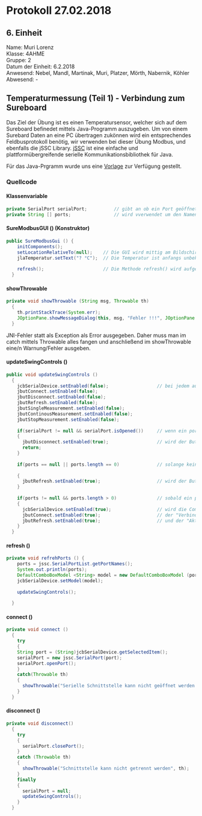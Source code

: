 # Protokoll 27.02.2018
## 6. Einheit

Name: Muri Lorenz <br>
Klasse: 4AHME <br>
Gruppe: 2 <br>
Datum der Einheit: 6.2.2018 <br>
Anwesend: Nebel, Mandl, Martinak, Muri, Platzer, Mörth, Nabernik, Köhler<br>
Abwesend: - <br>

## Temperaturmessung (Teil 1) - Verbindung zum Sureboard
Das Ziel der Übung ist es einen Temperatursensor, welcher sich auf dem Sureboard befinedet mittels Java-Programm auszugeben.
Um von einem Surebard Daten an eine PC übertragen zukönnen wird ein entsprechendes Feldbusprotokoll benötig, wir verwenden bei dieser Übung Modbus, und ebenfalls die jSSC Library. [jSSC](https://github.com/scream3r/java-simple-serial-connector) ist eine einfache und plattformübergreifende serielle Kommunikationsbibliothek für Java. 

Für das Java-Prgramm wurde uns eine [Vorlage](https://github.com/HTLMechatronics/m14-la1-sx/blob/murlom14/murlom14/sx-la1-25c2c67.tar.gz) zur Verfügung gestellt.

### Quellcode

#### Klassenvariable
```java
private SerialPort serialPort;          // gibt an ob ein Port geöffnet ist
private String [] ports;                // wird vverwendet um den Namen eines Ports zu "speichern"
```

#### SureModbusGUI () (Konstruktor)
```java
public SureModbusGui () {
    initComponents();
    setLocationRelativeTo(null);    // Die GUI wird mittig am Bildschirmm ausgegeben
    jlaTemperatur.setText("? °C");  // Die Temperatur ist anfangs unbekannt (noch nicht mit Sureboard verbunden) 
    
    refresh();                      // Die Methode refresh() wird aufgerufen
  }
```

#### showThrowable
```java
private void showThrowable (String msg, Throwable th)
  {
    th.printStackTrace(System.err);                                                         // gibt einen Fehler im Output aus
    JOptionPane.showMessageDialog(this, msg, "Fehler !!!", JOptionPane.ERROR_MESSAGE);      // Ausgabe eines Fehler (Pop-up-Fenster)
  }
```
JNI-Fehler statt als Exception als Error ausgegeben. Daher muss man im catch mittels Throwable alles fangen und anschließend im showThrowable eine/n Warnung/Fehler ausgeben.

#### updateSwingControls ()
```java
public void updateSwingControls ()
  {
    jcbSerialDevice.setEnabled(false);                  // bei jedem aufruf dieser Methode werden alle Buttons/Combobox zuerst deaktiviert
    jbutConnect.setEnabled(false);
    jbutDisconnect.setEnabled(false);
    jbutRefresh.setEnabled(false);
    jbutSingleMeasurement.setEnabled(false);
    jbutContinousMeasurement.setEnabled(false);
    jbutStopMeasurement.setEnabled(false);
    
    if(serialPort != null && serialPort.isOpened())     // wenn ein port erkannt wurde und der Port geöffnet ist (verbunden) 
    {
      jbutDisconnect.setEnabled(true);                  // wird der Button Trennen wieder aktiviert
      return;
    }
    
    if(ports == null || ports.length == 0)              // solange kein port erkannt/verbunden ist
    
    {
      jbutRefresh.setEnabled(true);                     // wird der Button "Aktualisieren" aktiviert
    }
    
    if(ports != null && ports.length > 0)               // sobald ein port erkannt wurde 
    {
      jcbSerialDevice.setEnabled(true);                 // wird die Combobox aktiviert
      jbutConnect.setEnabled(true);                     // der "Verbinden" Button aktiviert
      jbutRefresh.setEnabled(true);                     // und der "Aktualisieren" Button aktiviert
    }
  }
```

#### refresh ()
```java
private void refrehPorts () {
    ports = jssc.SerialPortList.getPortNames();                                 // der Portname wird in ports geschreiben
    System.out.println(ports);                                                  // gibt ports aus
    DefaultComboBoxModel <String> model = new DefaultComboBoxModel (ports)      // neues Model erzeugt
    jcbSerialDevice.setModel(model);                                            // Model wird gesetzt 
    
    updateSwingControls();                                                      // Die Methode updateSwingControls() wird aufgerufen
    
  }
```

#### connect ()
```java
private void connect ()
  {
    try                                                                                 // try catch für die Fehler behandlung
    {
    String port = (String)jcbSerialDevice.getSelectedItem();                            // die ausgewählt Verbindung (in der Combobox) wird port zugewiesen
    serialPort = new jssc.SerialPort(port);                                             // port wird einem verfügbarem serialPort zugewiesen 
    serialPort.openPort();                                                              // ein Port wird geöffnet
    }
    catch(Throwable th)
    {
      showThrowable("Serielle Schnittstelle kann nicht geöffnet werden!", th);          // wenn ein Fehler auftritt wird Funktion showThrowable() zur Fehlerbehandlung aufgerufen
    }
  }

```

#### disconnect ()
```java
private void disconnect()
  {
    try                                                                     // try catch für die Fehler behandlung
    {
      serialPort.closePort();                                               // der Port wird geschlossen, die Übertragung beendet
    }
    catch (Throwable th)
    {
      showThrowable("Schnittstelle kann nicht getrennt werden", th);        // wenn ein Fehler auftritt wird Funktion showThrowable() zur Fehlerbehandlung aufgerufen
    }
    finally
    {
      serialPort = null;                                                    // der port wird auf null gesetzt
      updateSwingControls();                                                // die Methode updateSwingControls() wird aufgerufen
    }
  }
```











